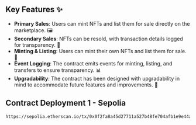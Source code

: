 

## Key Features ✨

- **Primary Sales**: Users can mint NFTs and list them for sale directly on the marketplace. 🖼️
- **Secondary Sales**: NFTs can be resold, with transaction details logged for transparency. 🔄
- **Minting & Listing**: Users can mint their own NFTs and list them for sale. 🛒
- **Event Logging**: The contract emits events for minting, listing, and transfers to ensure transparency. 📊
- **Upgradability**: The contract has been designed with upgradability in mind to accommodate future features and improvements. 🔧

## Contract Deployment 1 - Sepolia

```
https://sepolia.etherscan.io/tx/0x0f2fa8a45d27711a527b48fe704afb1e9e44a2edb1361bf0237fc58cb5523c24
```

